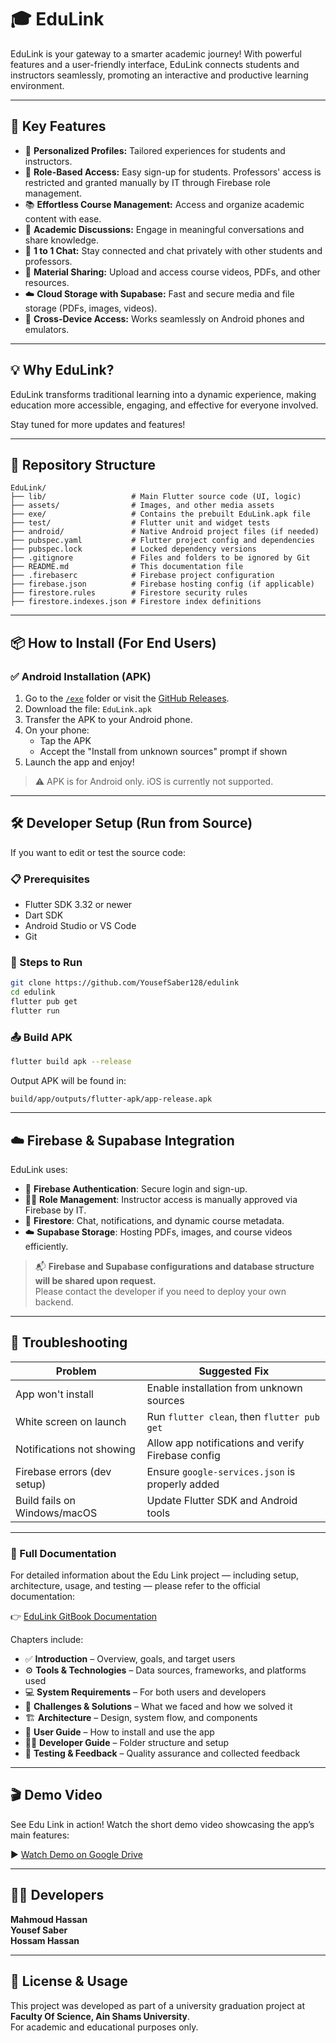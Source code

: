 # 🎓 EduLink

EduLink is your gateway to a smarter academic journey! With powerful features and a user-friendly interface, EduLink connects students and instructors seamlessly, promoting an interactive and productive learning environment.

---

## 🚀 Key Features

- 👤 **Personalized Profiles:** Tailored experiences for students and instructors.
- 🔐 **Role-Based Access:** Easy sign-up for students. Professors' access is restricted and granted manually by IT through Firebase role management.
- 📚 **Effortless Course Management:** Access and organize academic content with ease.
- 💬 **Academic Discussions:** Engage in meaningful conversations and share knowledge.
- 💬 **1 to 1 Chat:** Stay connected and chat privately with other students and professors.
- 📁 **Material Sharing:** Upload and access course videos, PDFs, and other resources.
- ☁️ **Cloud Storage with Supabase:** Fast and secure media and file storage (PDFs, images, videos).
- 📱 **Cross-Device Access:** Works seamlessly on Android phones and emulators.

---

## 💡 Why EduLink?

EduLink transforms traditional learning into a dynamic experience, making education more accessible, engaging, and effective for everyone involved.

Stay tuned for more updates and features!

---

## 📁 Repository Structure

```
EduLink/
├── lib/                   # Main Flutter source code (UI, logic)
├── assets/                # Images, and other media assets
├── exe/                   # Contains the prebuilt EduLink.apk file
├── test/                  # Flutter unit and widget tests
├── android/               # Native Android project files (if needed)
├── pubspec.yaml           # Flutter project config and dependencies
├── pubspec.lock           # Locked dependency versions
├── .gitignore             # Files and folders to be ignored by Git
├── README.md              # This documentation file
├── .firebaserc            # Firebase project configuration
├── firebase.json          # Firebase hosting config (if applicable)
├── firestore.rules        # Firestore security rules
├── firestore.indexes.json # Firestore index definitions
```

---

## 📦 How to Install (For End Users)

### ✅ Android Installation (APK)

1. Go to the [`/exe`](./exe) folder or visit the [GitHub Releases](https://github.com/YousefSaber128/edulink/releases/tag/APK).
2. Download the file: `EduLink.apk`
3. Transfer the APK to your Android phone.
4. On your phone:
   - Tap the APK
   - Accept the "Install from unknown sources" prompt if shown
5. Launch the app and enjoy!

> ⚠️ APK is for Android only. iOS is currently not supported.

---

## 🛠 Developer Setup (Run from Source)

If you want to edit or test the source code:

### 📋 Prerequisites

- Flutter SDK 3.32 or newer
- Dart SDK
- Android Studio or VS Code
- Git

### 🧪 Steps to Run

```bash
git clone https://github.com/YousefSaber128/edulink
cd edulink
flutter pub get
flutter run
```

### 📤 Build APK

```bash
flutter build apk --release
```

Output APK will be found in:

```
build/app/outputs/flutter-apk/app-release.apk
```

---

## ☁️ Firebase & Supabase Integration

EduLink uses:

- 🔐 **Firebase Authentication**: Secure login and sign-up.
- 🧑‍🏫 **Role Management**: Instructor access is manually approved via Firebase by IT.
- 🔄 **Firestore**: Chat, notifications, and dynamic course metadata.
- ☁️ **Supabase Storage**: Hosting PDFs, images, and course videos efficiently.

> 📬 **Firebase and Supabase configurations and database structure will be shared upon request.**  
> Please contact the developer if you need to deploy your own backend.

---

## 🧩 Troubleshooting

| Problem                      | Suggested Fix                                      |
| ---------------------------- | -------------------------------------------------- |
| App won't install            | Enable installation from unknown sources           |
| White screen on launch       | Run `flutter clean`, then `flutter pub get`        |
| Notifications not showing    | Allow app notifications and verify Firebase config |
| Firebase errors (dev setup)  | Ensure `google-services.json` is properly added    |
| Build fails on Windows/macOS | Update Flutter SDK and Android tools               |

---

### 📘 Full Documentation

For detailed information about the Edu Link project — including setup, architecture, usage, and testing — please refer to the official documentation:

👉 [EduLink GitBook Documentation](https://hossams-organization-1.gitbook.io/edulink)

Chapters include:

- ✅ **Introduction** – Overview, goals, and target users  
- ⚙️ **Tools & Technologies** – Data sources, frameworks, and platforms used  
- 💻 **System Requirements** – For both users and developers  
- 🧠 **Challenges & Solutions** – What we faced and how we solved it  
- 🏗 **Architecture** – Design, system flow, and components  
- 📱 **User Guide** – How to install and use the app  
- 👨‍💻 **Developer Guide** – Folder structure and setup  
- 🧪 **Testing & Feedback** – Quality assurance and collected feedback  

---

## 🎬 Demo Video

See Edu Link in action! Watch the short demo video showcasing the app’s main features:

▶️ [Watch Demo on Google Drive](https://drive.google.com/drive/u/2/folders/1lP-p3dFTPAnnhGFHpKyJ0RM1xzHjOnMH) 

---

## 👨‍💻 Developers

**Mahmoud Hassan**  
**Yousef Saber**  
**Hossam Hassan**

---

## 📜 License & Usage

This project was developed as part of a university graduation project at **Faculty Of Science, Ain Shams University**.  
For academic and educational purposes only.
